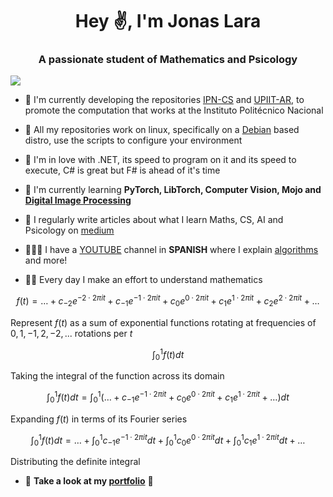 <h1 align="center">Hey ✌, I'm Jonas Lara</h1>
<h3 align="center">A passionate student of Mathematics and Psicology</h3>

<!--
![Object Detection](./Sources/ComputerVision.gif)
_Object detection with image segmentation - Lib. Tlaxcala_
-->
![](https://komarev.com/ghpvc/?username=Jonas-Lara)

- 🔭 I'm currently developing the repositories [IPN-CS](https://github.com/Jonas-Lara/IPN-CS) and [UPIIT-AR](https://github.com/Jonas-Lara/UPIIT-AR), to promote the computation that works at the Instituto Politécnico Nacional

- 🐧 All my repositories work on linux, specifically on a [Debian](https://www.debian.org/index.html) based distro, use the scripts to configure your environment

- 🎥 I'm in love with .NET, its speed to program on it and its speed to execute, C# is great but F# is ahead of it's time

- 🌱 I'm currently learning **PyTorch, LibTorch, Computer Vision, Mojo and [Digital Image Processing](https://github.com/Jonas-Lara/DIP)**

- 📝 I regularly write articles about what I learn Maths, CS, AI and Psicology on [medium](https://medium.com/@jonas_lara)

- 🙋🏽‍♂️ I have a [YOUTUBE](https://www.youtube.com/@Jonas-1ara) channel in **SPANISH** where I explain [algorithms](https://github.com/Jonas-Lara/Rock-Lee) and more!

- ✍🏽 Every day I make an effort to understand mathematics

$$
f(t) = \dots + c_{-2}e^{-2\cdot 2\pi it} + c_{-1}e^{-1\cdot 2\pi it} + c_{0}e^{0\cdot 2\pi it} + c_{1}e^{1\cdot 2\pi it} + c_{2}e^{2\cdot 2\pi it} + \dots
$$

Represent $f(t)$ as a sum of exponential functions rotating at frequencies of $0, 1, -1, 2, -2, ...$ rotations per $t$

$$
\int_0^1 f(t) dt
$$

Taking the integral of the function across its domain

$$
\int_0^1 f(t) dt = \int_0^1 (\dots + c_{-1}e^{-1\cdot 2\pi it} + c_{0}e^{0\cdot 2\pi it} + c_{1}e^{1\cdot 2\pi it} + \dots)dt
$$

Expanding $f(t)$ in terms of its Fourier series

$$
\int_0^1 f(t) dt = \dots + \int_0^1c_{-1}e^{-1\cdot 2\pi it}dt + \int_0^1c_{0}e^{0\cdot 2\pi it}dt + \int_0^1c_{1}e^{1\cdot 2\pi it}dt + \dots
$$

Distributing the definite integral

- 👀 **Take a look at my [portfolio](https://jonas-lara.github.io/Portfolio-AI/)** 💼

